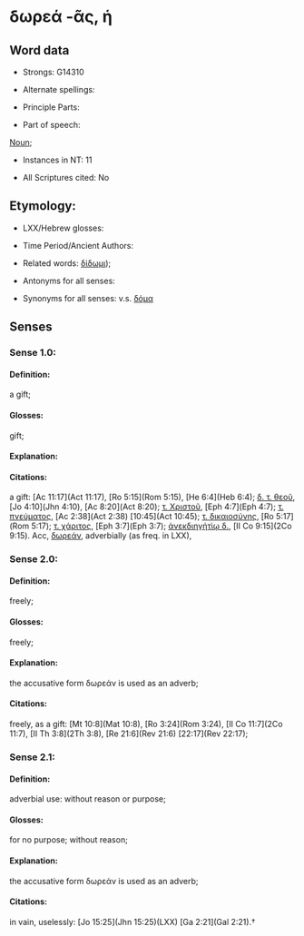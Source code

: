 # δωρεά -ᾶς, ἡ

<!-- Status: S2=NeedsFinalCheck -->
<!-- Lexica used for edits: BDAG  -->

## Word data

* Strongs: G14310

* Alternate spellings:



* Principle Parts: 


* Part of speech: 

[Noun](http://ugg.readthedocs.io/en/latest/noun.html); 

* Instances in NT: 11

* All Scriptures cited: No

## Etymology: 
 

* LXX/Hebrew glosses: 


* Time Period/Ancient Authors: 


* Related words: [δίδωμι]());

* Antonyms for all senses:

* Synonyms for all senses: v.s. [δόμα](../G13900/01.md) 

## Senses 


### Sense  1.0: 

#### Definition: 

a gift;

#### Glosses: 

gift; 

#### Explanation: 


#### Citations: 

a gift: [Ac 11:17](Act 11:17), [Ro 5:15](Rom 5:15), [He 6:4](Heb 6:4); [δ. τ. θεοῦ](), [Jo 4:10](Jhn 4:10), [Ac 8:20](Act 8:20); [τ. Χριστοῦ](), [Eph 4:7](Eph 4:7); [τ. πνεύματος](), [Ac 2:38](Act 2:38) [10:45](Act 10:45); [τ. δικαιοσύνης](), [Ro 5:17](Rom 5:17); [τ. χάριτος](), [Eph 3:7](Eph 3:7); [ἀνεκδιηγήτὶῳ δ.](), [II Co 9:15](2Co 9:15). Acc, [δωρεάν](), adverbially (as freq. in LXX), 

### Sense  2.0: 

#### Definition: 

freely;

#### Glosses: 

freely; 

#### Explanation: 

the accusative form δωρεάν is used as an adverb; 

#### Citations: 

freely, as a gift: [Mt 10:8](Mat 10:8), [Ro 3:24](Rom 3:24), [II Co 11:7](2Co 11:7), [II Th 3:8](2Th 3:8), [Re 21:6](Rev 21:6) [22:17](Rev 22:17); 

### Sense  2.1: 

#### Definition: 

adverbial use: without reason or purpose; 

#### Glosses: 

for no purpose; without reason;

#### Explanation:

the accusative form δωρεάν is used as an adverb; 

#### Citations: 

in vain, uselessly: [Jo 15:25](Jhn 15:25)(LXX) [Ga 2:21](Gal 2:21).†
